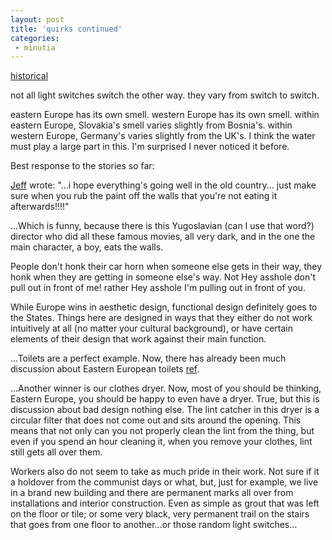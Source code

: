 ```yaml
---
layout: post
title: 'quirks continued'
categories:
 - minutia
---
```


<a href="index.php?file=blog_2003_05_02.xml&id=9">historical</a>



not all light switches switch the other way. they vary from switch to switch.



eastern Europe has its own smell. western Europe has its own smell. within eastern Europe, Slovakia's smell varies slightly from Bosnia's. within western Europe, Germany's varies slightly from the UK's. I think the water must play a large part in this. I'm surprised I never noticed it before.



Best response to the stories so far:



<a href="http://lastsecondcomeback.com/">Jeff</a> wrote: "...i hope everything's going well in the old country... just make sure when you rub the paint off the walls that you're not eating it afterwards!!!!"



...Which is funny, because there is this Yugoslavian (can I use that word?) director who did all these famous movies, all very dark, and in the one the main character, a boy, eats the walls.

People don't honk their car horn when someone else gets in their way, they honk when they are getting in someone else's way. Not Hey asshole don't pull out in front of me! rather Hey asshole I'm pulling out in front of you.

While Europe wins in aesthetic design, functional design definitely goes to the States. Things here are designed in ways that they either do not work intuitively at all (no matter your cultural background), or have certain elements of their design that work against their main function. 



...Toilets are a perfect example. Now, there has already been much discussion about Eastern European toilets <a href="http://www.spies.com/~scott/misc/toilet.htm">ref</a>.



...Another winner is our clothes dryer. Now, most of you should be thinking, Eastern Europe, you should be happy to even have a dryer. True, but this is discussion about bad design nothing else. The lint catcher in this dryer is a circular filter that does not come out and sits around the opening. This means that not only can you not properly clean the lint from the thing, but even if you spend an hour cleaning it, when you remove your clothes, lint still gets all over them.



Workers also do not seem to take as much pride in their work. Not sure if it a holdover from the communist days or what, but, just for example, we live in a brand new building and there are permanent marks all over from installations and interior construction. Even as simple as grout that was left on the floor or tile; or some very black, very permanent trail on the stairs that goes from one floor to another...or those random light switches...